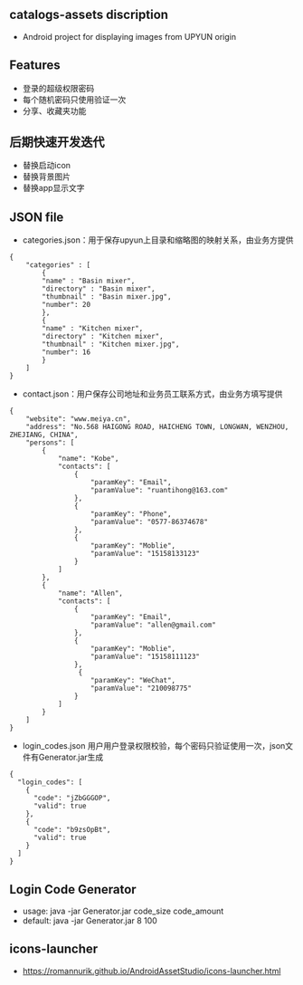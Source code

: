 ## catalogs-assets discription
- Android project for displaying images from UPYUN origin

## Features
- 登录的超级权限密码
- 每个随机密码只使用验证一次
- 分享、收藏夹功能

## 后期快速开发迭代
- 替换启动icon
- 替换背景图片
- 替换app显示文字

## JSON file
- categories.json：用于保存upyun上目录和缩略图的映射关系，由业务方提供
```
{
    "categories" : [
        {
        "name" : "Basin mixer",
        "directory" : "Basin mixer",
        "thumbnail" : "Basin mixer.jpg",
        "number": 20
        },
        {
        "name" : "Kitchen mixer",
        "directory" : "Kitchen mixer",
        "thumbnail" : "Kitchen mixer.jpg",
        "number": 16
        }
    ]
}
```
- contact.json：用户保存公司地址和业务员工联系方式，由业务方填写提供
```
{
    "website": "www.meiya.cn",
    "address": "No.568 HAIGONG ROAD, HAICHENG TOWN, LONGWAN, WENZHOU, ZHEJIANG, CHINA",
    "persons": [
        {
            "name": "Kobe",
            "contacts": [
                {
                    "paramKey": "Email",
                    "paramValue": "ruantihong@163.com"
                },
                {
                    "paramKey": "Phone",
                    "paramValue": "0577-86374678"
                },
                {
                    "paramKey": "Moblie",
                    "paramValue": "15158133123"
                }
            ]
        },
        {
            "name": "Allen",
            "contacts": [
                {
                    "paramKey": "Email",
                    "paramValue": "allen@gmail.com"
                },
                {
                    "paramKey": "Moblie",
                    "paramValue": "15158111123"
                },
                 {
                    "paramKey": "WeChat",
                    "paramValue": "210098775"
                }
            ]
        }
    ]
}
```
- login_codes.json 用户用户登录权限校验，每个密码只验证使用一次，json文件有Generator.jar生成
```
{
  "login_codes": [
    {
      "code": "jZbGGGOP",
      "valid": true
    },
    {
      "code": "b9zsOpBt",
      "valid": true
    }
  ]
}
```
## Login Code Generator
- usage: java -jar Generator.jar code_size code_amount
- default: java -jar Generator.jar 8 100

## icons-launcher
- https://romannurik.github.io/AndroidAssetStudio/icons-launcher.html
